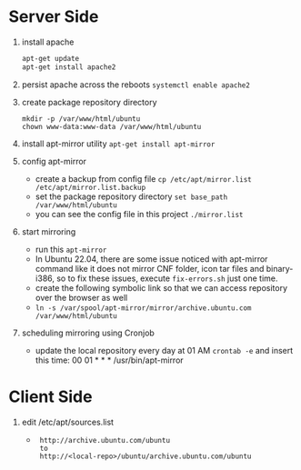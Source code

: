 # Server Side 

1. install apache
   ```bash
   apt-get update
   apt-get install apache2
   ```
2. persist apache across the reboots
    `systemctl enable apache2`

3. create package repository directory
   ```
   mkdir -p /var/www/html/ubuntu
   chown www-data:www-data /var/www/html/ubuntu
   ```

4. install apt-mirror utility
   `apt-get install apt-mirror`

5. config apt-mirror
   - create a backup from config file
       `cp /etc/apt/mirror.list /etc/apt/mirror.list.backup`
   - set the package repository directory
       `set base_path    /var/www/html/ubuntu`
   - you can see the config file in this project `./mirror.list`

6. start mirroring
   - run this `apt-mirror`
   - In Ubuntu 22.04, there are some issue noticed with apt-mirror command like it does not mirror CNF folder, 
       icon tar files and binary-i386, so to fix these issues, execute `fix-errors.sh` just one time.
   - create the following symbolic link so that we can access repository over the browser as well
   - `ln -s /var/spool/apt-mirror/mirror/archive.ubuntu.com /var/www/html/ubuntu`

7. scheduling mirroring using Cronjob
   - update the local repository every day at 01 AM
       `crontab -e` and insert this time: 00  01  *  *  *  /usr/bin/apt-mirror

# Client Side

1. edit /etc/apt/sources.list
   - ```
      http://archive.ubuntu.com/ubuntu
      to
      http://<local-repo>/ubuntu/archive.ubuntu.com/ubuntu
      ```
